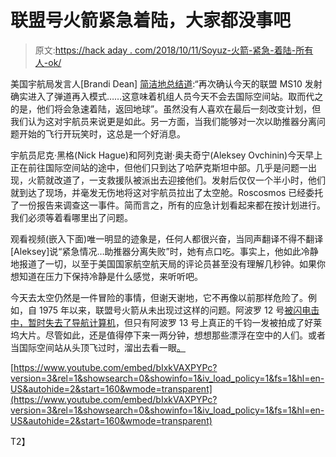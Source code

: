 # 联盟号火箭紧急着陆，大家都没事吧

> 原文:[https://hack aday . com/2018/10/11/Soyuz-火箭-紧急-着陆-所有人-ok/](https://hackaday.com/2018/10/11/soyuz-rocket-emergency-landing-everyone-ok/)

美国宇航局发言人[Brandi Dean] [简洁地总结道](https://www.space.com/42097-soyuz-rocket-launch-failure-expedition-57-crew.html):“再次确认今天的联盟 MS10 发射确实进入了弹道再入模式……这意味着机组人员今天不会去国际空间站。取而代之的是，他们将会急速着陆，返回地球”。虽然没有人喜欢在最后一刻改变计划，但我们认为这对宇航员来说更是如此。另一方面，当我们能够对一次以助推器分离问题开始的飞行开玩笑时，这总是一个好消息。

宇航员尼克·黑格(Nick Hague)和阿列克谢·奥夫奇宁(Aleksey Ovchinin)今天早上正在前往国际空间站的途中，但他们只到达了哈萨克斯坦中部。几乎是问题一出现，火箭就改道了，一支救援队被派出去迎接他们。发射后仅仅一个半小时，他们就到达了现场，并毫发无伤地将这对宇航员拉出了太空舱。Roscosmos 已经委托了一份报告来调查这一事件。简而言之，所有的应急计划看起来都在按计划进行。我们必须等着看哪里出了问题。

观看视频(嵌入下面)唯一明显的迹象是，任何人都很兴奋，当同声翻译不得不翻译[Aleksey]说“紧急情况…助推器分离失败”时，她有点口吃。事实上，他如此冷静地报道了一切，以至于美国国家航空航天局的评论员甚至没有理解几秒钟。如果你想知道在压力下保持冷静是什么感觉，来听听吧。

今天去太空仍然是一件冒险的事情，但谢天谢地，它不再像以前那样危险了。例如，自 1975 年以来，联盟号火箭从未出现过这样的问题。阿波罗 12 号[被闪电击中，暂时失去了导航计算机](https://hackaday.com/2018/09/07/apollo-12-was-the-lucky-number-among-apollo-disasters/)，但只有阿波罗 13 号上真正的千钧一发被拍成了好莱坞大片。尽管如此，还是值得停下来一两分钟，想想那些漂浮在空中的人们。或者当国际空间站从头顶飞过时，溜出去看一眼[。](https://hackaday.com/2015/08/30/its-10-pm-do-you-know-where-your-space-station-is-at/)

 [https://www.youtube.com/embed/bIxkVAXPYPc?version=3&rel=1&showsearch=0&showinfo=1&iv_load_policy=1&fs=1&hl=en-US&autohide=2&start=160&wmode=transparent](https://www.youtube.com/embed/bIxkVAXPYPc?version=3&rel=1&showsearch=0&showinfo=1&iv_load_policy=1&fs=1&hl=en-US&autohide=2&start=160&wmode=transparent)

T2】